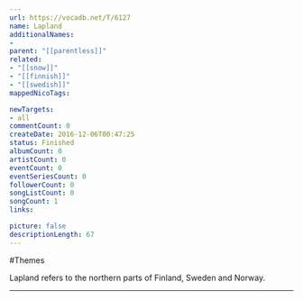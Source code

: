 ```yaml
---
url: https://vocadb.net/T/6127
name: Lapland
additionalNames: 
- 
parent: "[[parentless]]"
related:
- "[[snow]]"
- "[[finnish]]"
- "[[swedish]]"
mappedNicoTags:

newTargets:
- all
commentCount: 0
createDate: 2016-12-06T00:47:25
status: Finished
albumCount: 0
artistCount: 0
eventCount: 0
eventSeriesCount: 0
followerCount: 0
songListCount: 0
songCount: 1
links: 

picture: false
descriptionLength: 67
---
```


#Themes

Lapland refers to the northern parts of Finland, Sweden and Norway.

---

